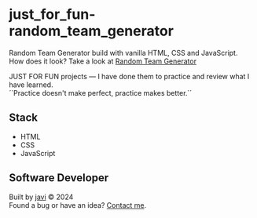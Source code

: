 # just_for_fun-random_team_generator
Random Team Generator build with vanilla HTML, CSS and JavaScript.  
How does it look? Take a look at [Random Team Generator](https://javierandres-dev.github.io/just_for_fun-random_team_generator/)

JUST FOR FUN projects ― I have done them to practice and review what I have learned.  
´´Practice doesn't make perfect, practice makes better.´´
## Stack
- HTML
- CSS
- JavaScript
## Software Developer
Built by [javi](https://github.com/javierandres-dev/) :copyright: 2024  
Found a bug or have an idea? [Contact me](https://www.linkedin.com/in/javierandres-dev/).
